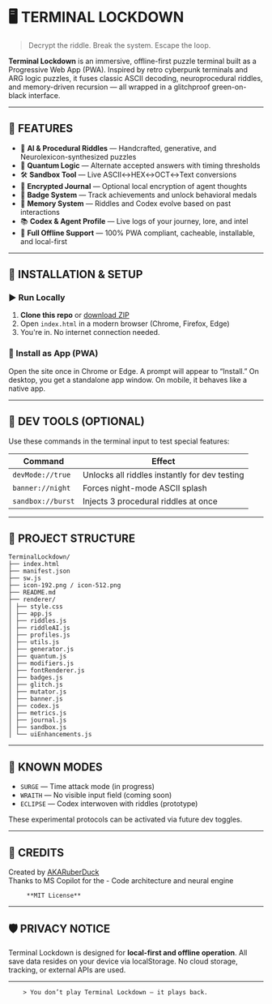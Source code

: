 # 🖥️ TERMINAL LOCKDOWN

> Decrypt the riddle. Break the system. Escape the loop.

**Terminal Lockdown** is an immersive, offline-first puzzle terminal built as a Progressive Web App (PWA). Inspired by retro cyberpunk terminals and ARG logic puzzles, it fuses classic ASCII decoding, neuroprocedural riddles, and memory-driven recursion — all wrapped in a glitchproof green-on-black interface.

---

## 🔐 FEATURES

- 🧠 **AI & Procedural Riddles** — Handcrafted, generative, and Neurolexicon-synthesized puzzles
- 🧬 **Quantum Logic** — Alternate accepted answers with timing thresholds
- 🛠️ **Sandbox Tool** — Live ASCII↔HEX↔OCT↔Text conversions
- 🧾 **Encrypted Journal** — Optional local encryption of agent thoughts
- 🏅 **Badge System** — Track achievements and unlock behavioral medals
- 🧠 **Memory System** — Riddles and Codex evolve based on past interactions
- 📚 **Codex & Agent Profile** — Live logs of your journey, lore, and intel
- 💾 **Full Offline Support** — 100% PWA compliant, cacheable, installable, and local-first

---

## 🧰 INSTALLATION & SETUP

### ▶ Run Locally

1. **Clone this repo** or [download ZIP](https://github.com/AKARuberDuck/TerminalLockdown)
2. Open `index.html` in a modern browser (Chrome, Firefox, Edge)
3. You're in. No internet connection needed.

### 📲 Install as App (PWA)

Open the site once in Chrome or Edge. A prompt will appear to “Install.” On desktop, you get a standalone app window. On mobile, it behaves like a native app.

---

## 🧪 DEV TOOLS (OPTIONAL)

Use these commands in the terminal input to test special features:

 | Command              | Effect                                         |
 |----------------------|------------------------------------------------|
 | `devMode://true`     | Unlocks all riddles instantly for dev testing  |
 | `banner://night`     | Forces night-mode ASCII splash                 |
 | `sandbox://burst`    | Injects 3 procedural riddles at once           |

---

## 📂 PROJECT STRUCTURE

    TerminalLockdown/ 
    ├── index.html 
    ├── manifest.json 
    ├── sw.js 
    ├── icon-192.png / icon-512.png 
    ├── README.md 
    ├── renderer/ 
    │ ├── style.css 
    │ ├── app.js 
    │ ├── riddles.js 
    │ ├── riddleAI.js 
    │ ├── profiles.js 
    │ ├── utils.js 
    │ ├── generator.js 
    │ ├── quantum.js 
    │ ├── modifiers.js 
    │ ├── fontRenderer.js 
    │ ├── badges.js 
    │ ├── glitch.js 
    │ ├── mutator.js 
    │ ├── banner.js 
    │ ├── codex.js 
    │ ├── metrics.js 
    │ ├── journal.js 
    │ ├── sandbox.js 
    │ └── uiEnhancements.js

---

## 🧠 KNOWN MODES

- `SURGE` — Time attack mode (in progress)
- `WRAITH` — No visible input field (coming soon)
- `ECLIPSE` — Codex interwoven with riddles (prototype)

These experimental protocols can be activated via future dev toggles.

---

## 👤 CREDITS

Created by [AKARuberDuck](https://github.com/AKARuberDuck)  
Thanks to MS Copilot for the - Code architecture and neural engine

         **MIT License**

---

## 🛡️ PRIVACY NOTICE

Terminal Lockdown is designed for **local-first and offline operation**. All save data resides on your device via localStorage. No cloud storage, tracking, or external APIs are used.

---

        > You don’t play Terminal Lockdown — it plays back.
